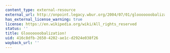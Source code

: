 ```yaml
---
content_type: external-resource
external_url: http://onpoint.legacy.wbur.org/2004/07/01/glooooooobalization
has_external_license_warning: true
license: https://en.wikipedia.org/wiki/All_rights_reserved
status: ''
title: Glooooooobalization!
uid: 416c8dfb-2650-4202-ae1c-d2924e038f26
wayback_url: ''
---
```

